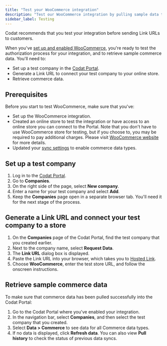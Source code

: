 ```yaml
---
title: "Test your WooCommerce integration"
description: "Test our WooCommerce integration by pulling sample data to a test company"
sidebar_label: Testing
---
```


Codat recommends that you test your integration before sending Link URLs to customers.

When you've [set up and enabled WooCommerce](/integrations/commerce/woocommerce/commerce-woocommerce-setup), you're ready to test the authorization process for your integration, and to retrieve sample commerce data. You'll need to:

- Set up a test company in the <a href="https://app.codat.io" target="_blank"> Codat Portal</a>.
- Generate a Link URL to connect your test company to your online store.
- Retrieve commerce data.

## Prerequisites

Before you start to test WooCommerce, make sure that you've:

- Set up the WooCommerce integration.
- Created an online store to test the integration or have access to an online store you can connect to the Portal. Note that you don't have to use WooCommerce store for testing, but if you choose to, you may be required to pay additional charges. Please visit [WooCommerce website](https://woocommerce.com/hosting-solutions/) for more details.
- Updated your [sync settings](/integrations/commerce/commerce-sync-settings) to enable commerce data types.

## Set up a test company

1. Log in to the <a href="https://app.codat.io" target="_blank">Codat Portal</a>.
2. Go to **Companies**.
3. On the right side of the page, select **New company**.
4. Enter a name for your test company and select **Add**.
5. Keep the **Companies** page open in a separate browser tab. You'll need it for the next stage of the process.

## Generate a Link URL and connect your test company to a store

1. On the **Companies** page of the Codat Portal, find the test company that you created earlier.
2. Next to the company name, select **Request Data**.
3. The **Link URL** dialog box is displayed.
4. Paste the Link URL into your browser, which takes you to [Hosted Link](/auth-flow/authorize-hosted-link).
5. Choose **WooCommerce**, enter the test store URL, and follow the onscreen instructions.

## Retrieve sample commerce data

To make sure that commerce data has been pulled successfully into the Codat Portal:

1. Go to the Codat Portal where you've enabled your integration.
2. In the navigation bar, select **Companies**, and then select the test company that you created.
3. Select **Data > Commerce** to see data for all Commerce data types.
4. If no data is displayed, click **Refresh data**. You can also view **Pull history** to check the status of previous data syncs.
